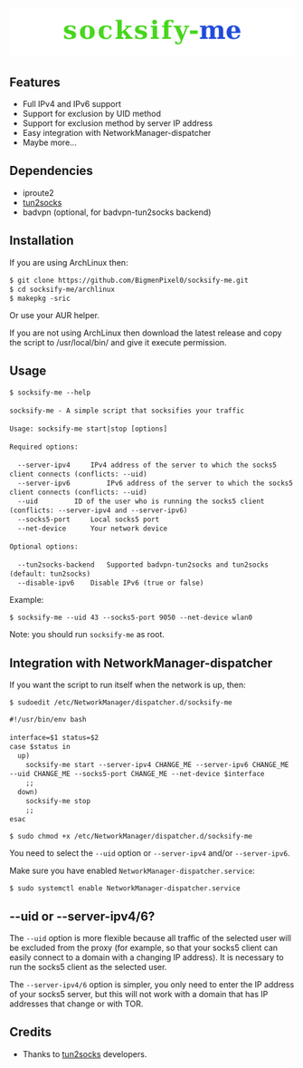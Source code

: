 ![socksify-me](extra/logo.png)

## Features
* Full IPv4 and IPv6 support
* Support for exclusion by UID method
* Support for exclusion method by server IP address
* Easy integration with NetworkManager-dispatcher
* Maybe more...

## Dependencies
* iproute2
* [tun2socks](https://github.com/xjasonlyu/tun2socks)
* badvpn (optional, for badvpn-tun2socks backend)

## Installation
If you are using ArchLinux then:

``` 
$ git clone https://github.com/BigmenPixel0/socksify-me.git
$ cd socksify-me/archlinux
$ makepkg -sric
``` 
Or use your AUR helper.

If you are not using ArchLinux then download the latest release and copy the script to /usr/local/bin/ and give it execute permission.

## Usage
```
$ socksify-me --help

socksify-me - A simple script that socksifies your traffic

Usage: socksify-me start|stop [options]

Required options:

  --server-ipv4		IPv4 address of the server to which the socks5 client connects (conflicts: --uid)
  --server-ipv6         IPv6 address of the server to which the socks5 client connects (conflicts: --uid)
  --uid			ID of the user who is running the socks5 client (conflicts: --server-ipv4 and --server-ipv6)
  --socks5-port		Local socks5 port
  --net-device		Your network device

Optional options:

  --tun2socks-backend	Supported badvpn-tun2socks and tun2socks (default: tun2socks)
  --disable-ipv6	Disable IPv6 (true or false)
  ```
Example:
```
$ socksify-me --uid 43 --socks5-port 9050 --net-device wlan0
```
Note: you should run `socksify-me` as root.

## Integration with NetworkManager-dispatcher
If you want the script to run itself when the network is up, then:
```
$ sudoedit /etc/NetworkManager/dispatcher.d/socksify-me
```
```
#!/usr/bin/env bash

interface=$1 status=$2
case $status in
  up)
    socksify-me start --server-ipv4 CHANGE_ME --server-ipv6 CHANGE_ME --uid CHANGE_ME --socks5-port CHANGE_ME --net-device $interface
    ;;
  down)
    socksify-me stop
    ;;
esac
```
```
$ sudo chmod +x /etc/NetworkManager/dispatcher.d/socksify-me
```
You need to select the `--uid` option or `--server-ipv4` and/or `--server-ipv6`.

Make sure you have enabled `NetworkManager-dispatcher.service`:
```
$ sudo systemctl enable NetworkManager-dispatcher.service
```
## --uid or --server-ipv4/6?
The `--uid` option is more flexible because all traffic of the selected user will be excluded from the proxy (for example, so that your socks5 client can easily connect to a domain with a changing IP address). It is necessary to run the socks5 client as the selected user.

The `--server-ipv4/6` option is simpler, you only need to enter the IP address of your socks5 server, but this will not work with a domain that has IP addresses that change or with TOR.

## Credits
* Thanks to [tun2socks](https://github.com/xjasonlyu/tun2socks) developers.
